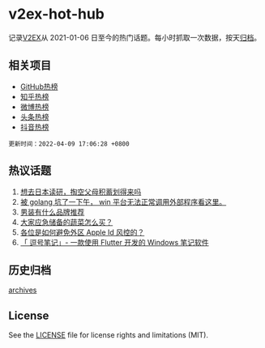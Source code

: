# v2ex-hot-hub

 记录[V2EX](https://www.v2ex.com/)从 2021-01-06 日至今的热门话题。每小时抓取一次数据，按天[归档](archives)。
 
 ## 相关项目

- [GitHub热榜](https://github.com/snaildev/github-hot-hub)
- [知乎热榜](https://github.com/snaildev/zhihu-hot-hub)
- [微博热榜](https://github.com/snaildev/weibo-hot-hub)
- [头条热榜](https://github.com/snaildev/toutiao-hot-hub)
- [抖音热榜](https://github.com/snaildev/douyin-hot-hub)


 `更新时间：2022-04-09 17:06:28 +0800`

## 热议话题

1. [想去日本读研，掏空父母积蓄划得来吗](https://www.v2ex.com/t/845765)
1. [被 golang 坑了一下午， win 平台无法正常调用外部程序看这里。](https://www.v2ex.com/t/845764)
1. [男装有什么品牌推荐](https://www.v2ex.com/t/845848)
1. [大家应急储备的蔬菜怎么买？](https://www.v2ex.com/t/845870)
1. [各位是如何避免外区 Apple Id 风控的？](https://www.v2ex.com/t/845792)
1. [「 逗号笔记」- 一款使用 Flutter 开发的 Windows 笔记软件](https://www.v2ex.com/t/845778)

## 历史归档

[archives](archives)

## License

See the [LICENSE](LICENSE) file for license rights and limitations (MIT).
